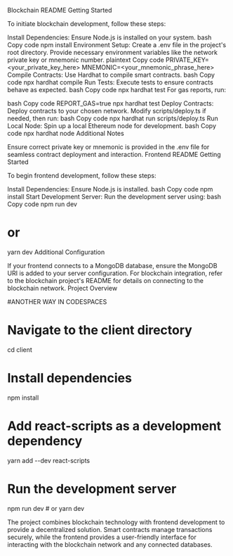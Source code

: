 
Blockchain README
Getting Started

To initiate blockchain development, follow these steps:

Install Dependencies: Ensure Node.js is installed on your system.
bash
Copy code
npm install
Environment Setup: Create a .env file in the project's root directory. Provide necessary environment variables like the network private key or mnemonic number.
plaintext
Copy code
PRIVATE_KEY=<your_private_key_here>
MNEMONIC=<your_mnemonic_phrase_here>
Compile Contracts: Use Hardhat to compile smart contracts.
bash
Copy code
npx hardhat compile
Run Tests: Execute tests to ensure contracts behave as expected.
bash
Copy code
npx hardhat test
For gas reports, run:

bash
Copy code
REPORT_GAS=true npx hardhat test
Deploy Contracts: Deploy contracts to your chosen network. Modify scripts/deploy.ts if needed, then run:
bash
Copy code
npx hardhat run scripts/deploy.ts
Run Local Node: Spin up a local Ethereum node for development.
bash
Copy code
npx hardhat node
Additional Notes

Ensure correct private key or mnemonic is provided in the .env file for seamless contract deployment and interaction.
Frontend README
Getting Started

To begin frontend development, follow these steps:

Install Dependencies: Ensure Node.js is installed.
bash
Copy code
npm install
Start Development Server: Run the development server using:
bash
Copy code
npm run dev
# or
yarn dev
Additional Configuration

If your frontend connects to a MongoDB database, ensure the MongoDB URI is added to your server configuration.
For blockchain integration, refer to the blockchain project's README for details on connecting to the blockchain network.
Project Overview

#ANOTHER  WAY IN CODESPACES
# Navigate to the client directory
cd client

# Install dependencies
npm install

# Add react-scripts as a development dependency
yarn add --dev react-scripts

# Run the development server
npm run dev   # or yarn dev

The project combines blockchain technology with frontend development to provide a decentralized solution. Smart contracts manage transactions securely, while the frontend provides a user-friendly interface for interacting with the blockchain network and any connected databases.
